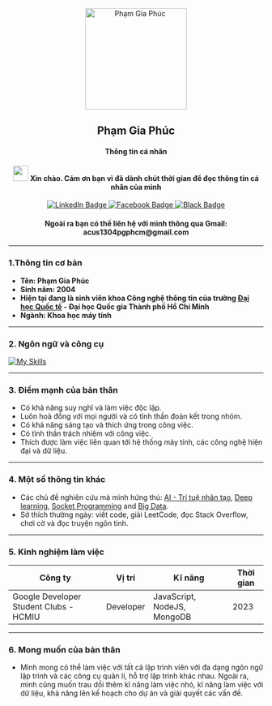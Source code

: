 <p align="center">
 <img width="200px" src="https://media.giphy.com/media/qgQUggAC3Pfv687qPC/giphy.gif" align="center" alt="Phạm Gia Phúc" />
 <h2 align="center">Phạm Gia Phúc</h2>
 <h4 align="center" >Thông tin cá nhân</h4>
 <h4 align="center"><img src="https://media.giphy.com/media/hvRJCLFzcasrR4ia7z/giphy.gif" width="30px"/> Xin chào. Cám ơn bạn vì đã dành chút thời gian để đọc thông tin cá nhân của mình</h4>

<div id="badges" align="center">
  <a href="https://www.linkedin.com/in/gia-phuc-pham-773bb0247/">
    <img src="https://img.shields.io/badge/LinkedIn-blue?style=for-the-badge&logo=linkedin&logoColor=white" alt="LinkedIn Badge"/>
  </a>
  <a href="https://www.facebook.com/giaphuc.pham.98478/">
    <img src="https://img.shields.io/badge/Facebook-white?style=for-the-badge&logo=youtube&logoColor=blue" alt="Facebook Badge"/>
  </a>
  <a href="https://github.com/phamgiaphuc">
    <img src="https://img.shields.io/badge/Github-black?style=for-the-badge&logo=Github&logoColor=white" alt="Black Badge"/>
  </a>
</div>

<h4 align="center">Ngoài ra bạn có thể liên hệ với mình thông qua Gmail: <a>acus1304pgphcm@gmail.com</a></h4>

------

### 1.Thông tin cơ bản

- **Tên: Phạm Gia Phúc**
- **Sinh năm: 2004**
- **Hiện tại đang là sinh viên khoa Công nghệ thông tin của trường [Đại học Quốc tế](https://hcmiu.edu.vn/) - Đại học
  Quốc gia Thành phố Hồ Chí Minh**
- **Ngành: Khoa học máy tính**

------

### 2. Ngôn ngữ và công cụ

[![My Skills](https://skills.thijs.gg/icons?i=java,python,c,html,css,github,docker,postgresql,maven)](https://skills.thijs.gg)

------

### 3. Điểm mạnh của bản thân

- Có khả năng suy nghĩ và làm việc độc lập.
- Luôn hoà đồng với mọi người và có tình thần đoàn kết trong nhóm.
- Có khả năng sáng tạo và thích ứng trong công việc.
- Có tình thần trách nhiệm với công việc.
- Thích được làm việc liên quan tới hệ thống máy tính, các công nghệ hiện đại và dữ liệu.

------

### 4. Một số thông tin khác

- Các chủ đề nghiên cứu mà mình hứng thú: [AI - Trí tuệ nhân tạo](), [Deep learning](), [Socket Programming]()
  and [Big Data]().
- Sở thích thường ngày: viết code, giải LeetCode, đọc Stack Overflow, chơi cờ và đọc truyện ngôn tình.

------

### 5. Kinh nghiệm làm việc

| Công ty | Vị trí | Kĩ năng | Thời gian |
|-----------|-------|--------|-------|
|Google Developer Student Clubs - HCMIU | Developer | JavaScript, NodeJS, MongoDB | 2023 |
------

### 6. Mong muốn của bản thân

- Mình mong có thể làm việc với tất cả lập trình viên với đa dạng ngôn ngữ lập trình và các công cụ quản lí, hỗ trợ lập
  trình khác nhau. Ngoài ra, mình cũng muốn trau dồi thêm kĩ năng làm việc nhó, kĩ năng làm việc với dữ liệu, khả năng
  lên kế hoạch cho dự án và giải quyết các vấn đề.




